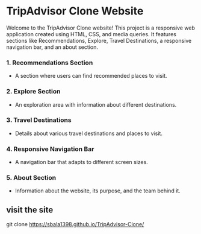 # TripAdvisor Clone Website

Welcome to the TripAdvisor Clone website! This project is a responsive web application created using HTML, CSS, and media queries. It features sections like Recommendations, Explore, Travel Destinations, a responsive navigation bar, and an about section.

### 1. Recommendations Section
- A section where users can find recommended places to visit.

### 2. Explore Section
- An exploration area with information about different destinations.

### 3. Travel Destinations
- Details about various travel destinations and places to visit.

### 4. Responsive Navigation Bar
- A navigation bar that adapts to different screen sizes.

### 5. About Section
- Information about the website, its purpose, and the team behind it.

## visit the site
  git clone https://sbala1398.github.io/TripAdvisor-Clone/
